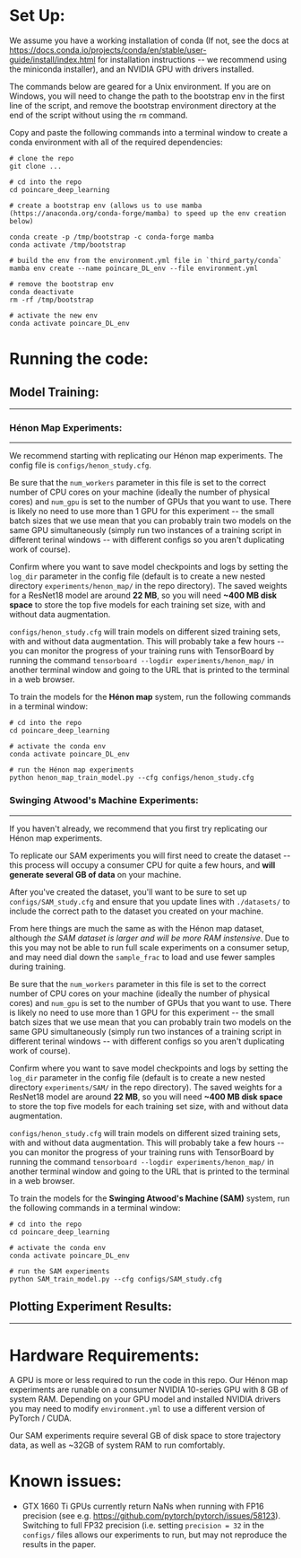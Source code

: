 # Set Up:

We assume you have a working installation of conda (If not, see the docs at https://docs.conda.io/projects/conda/en/stable/user-guide/install/index.html for installation instructions -- we recommend using the miniconda installer), and an NVIDIA GPU with drivers installed.

The commands below are geared for a Unix environment. If you are on Windows, you will need to change the path to the bootstrap env in the first line of the script, and remove the bootstrap environment directory at the end of the script without using the `rm` command.

Copy and paste the following commands into a terminal window to create a conda environment with all of the required dependencies:
```
# clone the repo
git clone ...

# cd into the repo
cd poincare_deep_learning

# create a bootstrap env (allows us to use mamba (https://anaconda.org/conda-forge/mamba) to speed up the env creation below)

conda create -p /tmp/bootstrap -c conda-forge mamba
conda activate /tmp/bootstrap

# build the env from the environment.yml file in `third_party/conda`
mamba env create --name poincare_DL_env --file environment.yml

# remove the bootstrap env
conda deactivate
rm -rf /tmp/bootstrap

# activate the new env
conda activate poincare_DL_env
```

# Running the code:

## **Model Training**: 
---
### Hénon Map Experiments:
---
We recommend starting with replicating our Hénon map experiments. The config file is `configs/henon_study.cfg`. 

Be sure that the `num_workers` parameter in this file is set to the correct number of CPU cores on your machine (ideally the number of physical cores) and `num_gpu` is set to the number of GPUs that you want to use. There is likely no need to use more than 1 GPU for this experiment -- the small batch sizes that we use mean that you can probably train two models on the same GPU simultaneously (simply run two instances of a training script in different terinal windows -- with different configs so you aren't duplicating work of course).

Confirm where you want to save model checkpoints and logs by setting the `log_dir` parameter in the config file (default is to create a new nested directory `experiments/henon_map/` in the repo directory). The saved weights for a ResNet18 model are around **22 MB**, so you will need **~400 MB disk space** to store the top five models for each training set size, with and without data augmentation.

`configs/henon_study.cfg` will train models on different sized training sets, with and without data augmentation. This will probably take a few hours -- you can monitor the progress of your training runs with TensorBoard by running the command `tensorboard --logdir experiments/henon_map/` in another terminal window and going to the URL that is printed to the terminal in a web browser.

To train the models for the **Hénon map** system, run the following commands in a terminal window:

```
# cd into the repo
cd poincare_deep_learning

# activate the conda env
conda activate poincare_DL_env

# run the Hénon map experiments
python henon_map_train_model.py --cfg configs/henon_study.cfg
```

### Swinging Atwood's Machine Experiments:
---
If you haven't already, we recommend that you first try replicating our Hénon map experiments. 

To replicate our SAM experiments you will first need to create the dataset -- this process will occupy a consumer CPU for quite a few hours, and **will generate several GB of data** on your machine. 

After you've created the dataset, you'll want to be sure to set up `configs/SAM_study.cfg` and ensure that you update lines with `./datasets/` to include the correct path to the dataset you created on your machine. 

From here things are much the same as with the Hénon map dataset, although *the SAM dataset is larger and will be more RAM instensive*. Due to this you may not be able to run full scale experiments on a consumer setup, and may need dial down the `sample_frac` to load and use fewer samples during training.

<!-- Rather than directly splitting stored data into train/validation/test splits, we instead use lookup tables which are in turn split. These lookup tables tell us what .npz file the trajectory data is located in, as well as information about the sample (parameter value, as well as the corresponding logfile for the dataset generation run). -->

Be sure that the `num_workers` parameter in this file is set to the correct number of CPU cores on your machine (ideally the number of physical cores) and `num_gpu` is set to the number of GPUs that you want to use. There is likely no need to use more than 1 GPU for this experiment -- the small batch sizes that we use mean that you can probably train two models on the same GPU simultaneously (simply run two instances of a training script in different terinal windows -- with different configs so you aren't duplicating work of course).

Confirm where you want to save model checkpoints and logs by setting the `log_dir` parameter in the config file (default is to create a new nested directory `experiments/SAM/` in the repo directory). The saved weights for a ResNet18 model are around **22 MB**, so you will need **~400 MB disk space** to store the top five models for each training set size, with and without data augmentation.

`configs/henon_study.cfg` will train models on different sized training sets, with and without data augmentation. This will probably take a few hours -- you can monitor the progress of your training runs with TensorBoard by running the command `tensorboard --logdir experiments/henon_map/` in another terminal window and going to the URL that is printed to the terminal in a web browser.

To train the models for the **Swinging Atwood's Machine (SAM)** system, run the following commands in a terminal window:
```
# cd into the repo
cd poincare_deep_learning

# activate the conda env
conda activate poincare_DL_env

# run the SAM experiments
python SAM_train_model.py --cfg configs/SAM_study.cfg
```
    
## **Plotting Experiment Results**:

---

# Hardware Requirements:
<!-- --- -->
A GPU is more or less required to run the code in this repo. Our Hénon map experiments are runable on a consumer NVIDIA 10-series GPU with 8 GB of system RAM. Depending on your GPU model and installed NVIDIA drivers you may need to modify `environment.yml` to use a different version of PyTorch / CUDA.

Our SAM experiments require several GB of disk space to store trajectory data, as well as ~32GB of system RAM to run comfortably.

# Known issues:
- GTX 1660 Ti GPUs currently return NaNs when running with FP16 precision (see e.g. https://github.com/pytorch/pytorch/issues/58123). Switching to full FP32 precision (i.e. setting `precision = 32` in the `configs/` files allows our experiments to run, but may not reproduce the results in the paper.
